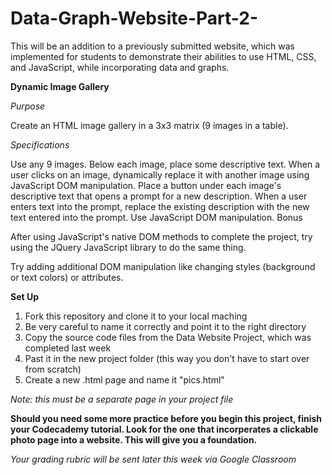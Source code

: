 # Data-Graph-Website-Part-2-
This will be an addition to a previously submitted website, which was implemented for students to demonstrate their abilities to use HTML, CSS, and JavaScript, while incorporating data and graphs.


**Dynamic Image Gallery**

*Purpose*

Create an HTML image gallery in a 3x3 matrix (9 images in a table).

*Specifications*

Use any 9 images.
Below each image, place some descriptive text.
When a user clicks on an image, dynamically replace it with another image using JavaScript DOM manipulation.
Place a button under each image's descriptive text that opens a prompt for a new description. When a user enters text into the prompt, replace the existing description with the new text entered into the prompt. Use JavaScript DOM manipulation.
Bonus

After using JavaScript's native DOM methods to complete the project, try using the JQuery JavaScript library to do the same thing.

Try adding additional DOM manipulation like changing styles (background or text colors) or attributes.

**Set Up**

  1. Fork this repository and clone it to your local maching
  2. Be very careful to name it correctly and point it to the right directory
  3. Copy the source code files from the Data Website Project, which was completed last week
  4. Past it in the new project folder (this way you don't have to start over from scratch)
  5. Create a new .html page and name it "pics.html"
  
*Note: this must be a separate page in your project file*

**Should you need some more practice before you begin this project, finish your Codecademy tutorial. Look for the one that incorperates a clickable photo page into a website. This will give you a foundation.**

*Your grading rubric will be sent later this week via Google Classroom*
